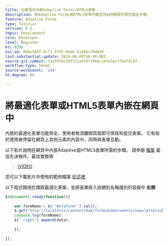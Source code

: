 ```yaml
---
title: 在網頁中內嵌Adaptive Forms/HTML5表單
description: 將Adaptive Forms或HTML5表單內嵌至非AEM網頁所需的設定步驟。
feature: Adaptive Forms
type: Tutorial
version: 6.5
topic: Development
role: Developer
level: Beginner
kt: 8390
exl-id: 068e38df-9c71-4f55-b6d6-e1486c29d0a9
last-substantial-update: 2020-06-09T00:00:00Z
source-git-commit: 53af8fbc20ff21abf8778bbc165b5ec7fbdf8c8f
workflow-type: tm+mt
source-wordcount: '144'
ht-degree: 0%

---
```


# 將最適化表單或HTML5表單內嵌在網頁中

內嵌的最適化表單功能齊全，使用者無須離開頁面即可填寫和提交表單。 它有助於使用者停留在網頁上其他元素的內容中，同時與表單互動。

以下影片說明在網頁中內嵌Adaptive或HTML5表單所需的步驟。
請參閱 [檔案](https://experienceleague.adobe.com/docs/experience-manager-65/forms/adaptive-forms-basic-authoring/embed-adaptive-form-external-web-page.html) 最佳先決條件、最佳實務等
>[!VIDEO](https://video.tv.adobe.com/v/335893?quality=12&learn=on)

您可以下載影片中使用的範例檔案 [從這裡](assets/embedding-af-web-page.zip)

以下程式碼用於擷取最適化表單，並將表單嵌入由類別名稱識別的容器中 **右側**

```javascript
$(document).ready(function(){
  
    var formName = $( "#xfaform" ).val();
    $.get("http://localhost/content/dam/formsanddocuments/newslettersubscription/jcr:content?wcmmode=disabled", function(data, status){
    console.log(formName);
    $(".right").append(data);
      
    });
  
});
```
